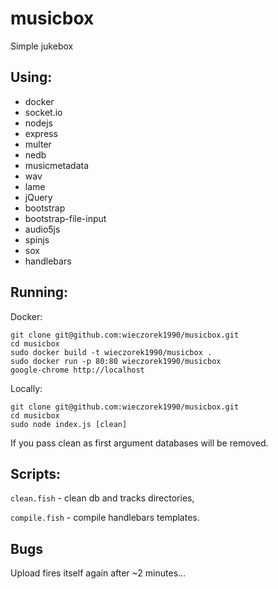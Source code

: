 musicbox
========

Simple jukebox

## Using:

* docker
* socket.io
* nodejs
* express
* multer
* nedb
* musicmetadata
* wav
* lame
* jQuery
* bootstrap
* bootstrap-file-input
* audio5js
* spinjs
* sox
* handlebars

## Running:

Docker:

```shell
git clone git@github.com:wieczorek1990/musicbox.git
cd musicbox
sudo docker build -t wieczorek1990/musicbox .
sudo docker run -p 80:80 wieczorek1990/musicbox
google-chrome http://localhost
```

Locally:

```shell
git clone git@github.com:wieczorek1990/musicbox.git
cd musicbox
sudo node index.js [clean]
```

If you pass clean as first argument databases will be removed.

## Scripts:
`clean.fish` - clean db and tracks directories,

 `compile.fish` - compile handlebars templates.

## Bugs

Upload fires itself again after ~2 minutes...